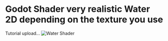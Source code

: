 # Godot Shader very realistic Water 2D depending on the texture you use  
Tutorial upload...
![Water Shader](https://user-images.githubusercontent.com/16194083/119499182-742d3180-bd34-11eb-9108-e35b0ca837b3.png)


